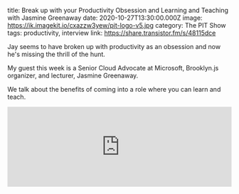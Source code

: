 title: Break up with your Productivity Obsession and Learning and Teaching with Jasmine Greenaway
date: 2020-10-27T13:30:00.000Z
image: https://ik.imagekit.io/cxazzw3yew/pit-logo-v5.jpg
category: The PIT Show
tags: productivity, interview
link: https://share.transistor.fm/s/48115dce

Jay seems to have broken up with productivity as an obsession and now he's missing the thrill of the hunt.

My guest this week is a Senior Cloud Advocate at Microsoft, Brooklyn.js organizer, and lecturer, Jasmine Greenaway.

We talk about the benefits of coming into a role where you can learn and teach.

<iframe width="100%" height="180" frameborder="no" scrolling="no" seamless src="https://share.transistor.fm/e/48115dce"></iframe>
